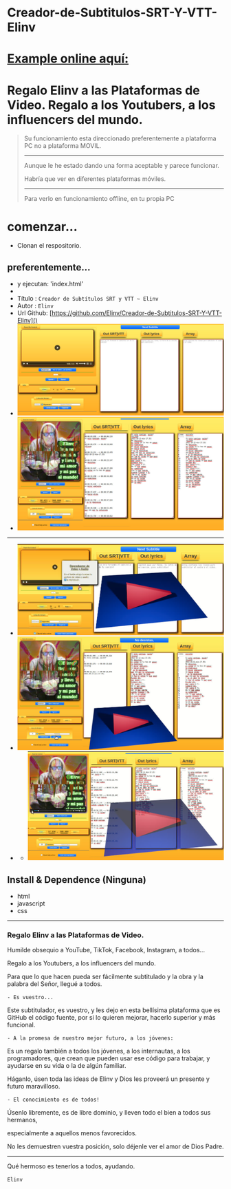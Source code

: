 # Creador-de-Subtitulos-SRT-Y-VTT-Elinv

# [Example online aquí:](https://elinv.github.io/ "Creador de Subtítulos SRT y VTT Elinv")

Regalo Elinv a las Plataformas de Video. Regalo a los Youtubers, a los influencers del mundo.
=============================================================================================

> Su funcionamiento esta direccionado
> preferentemente a plataforma PC
> no a plataforma MOVIL.
> 
> ---
> 
> Aunque le he estado dando
> una forma aceptable
> y parece funcionar.
> 
> Habría que ver
> en diferentes
> plataformas móviles.
> 
> ---
> 
> Para verlo en funcionamiento offline,
> en tu propia PC

# comenzar...

- Clonan el respositorio.

## preferentemente...

- y ejecutan: 'index.html'
- 
- Título : `Creador de Subtítulos SRT y VTT ~ Elinv`
- Autor :  `Elinv`
- Url Github: [https://github.com/Elinv/Creador-de-Subtitulos-SRT-Y-VTT-Elinv]()
- ![Presentación](./CreadorSRTyVTTelinv1.jpg?raw=true)
- ![Funcionando.](./CreadorSRTyVTTelinv2.jpg?raw=true)

---

- [![Watch the video](./CreaSrtVttElinvVideo1.jpg)](https://drive.google.com/file/d/1XtsjE7xhEYJfYg58kGyA_u5V2pcdPE8h/preview)
- [![Watch the video](./CreaSrtVttElinvVideo2.jpg)](https://drive.google.com/file/d/1wdSKHU05JrOqsas9lUkT2GMZYJqCCX4k/preview)
- - [![Watch the video](./CreaSrtVttElinvVideo3.jpg)](https://drive.google.com/file/d/17-bmCK_Tz3yvr3ntIfZwEmFKzYq22e0B/preview)

## Install & Dependence (Ninguna)

- html
- javascript
- css

---

### Regalo Elinv a las Plataformas de Video.

Humilde obsequio a YouTube,
TikTok, Facebook, Instagram,
a todos...

Regalo a los Youtubers,
a los influencers del mundo.

Para que lo que hacen
pueda ser fácilmente subtitulado
y la obra y la palabra del Señor,
llegué a todos.

```
- Es vuestro...
```

Este subtitulador,
es vuestro,
y les dejo en esta bellísima plataforma
que es GitHub
el código fuente,
por si lo quieren mejorar,
hacerlo superior y más funcional.

```
- A la promesa de nuestro mejor futuro, a los jóvenes:
```

Es un regalo también a todos
los jóvenes,
a los internautas,
a los programadores,
que crean que pueden usar ese código
para trabajar,
y ayudarse en su vida
o la de algún familiar.

Háganlo,
úsen toda las ideas de Elinv
y Dios les proveerá
un presente y futuro maravilloso.

```
- El conocimiento es de todos!
```

Úsenlo libremente,
es de libre dominio,
y lleven todo el bien
a todos sus hermanos,

especialmente
a aquellos
menos favorecidos.

No les demuestren
vuestra posición,
solo déjenle ver
el amor de Dios Padre.

---

Qué hermoso es tenerlos
a todos,
ayudando.

```
Elinv
```

